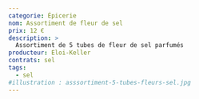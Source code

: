 ```yaml
---
categorie: Épicerie
nom: Assortiment de fleur de sel
prix: 12 €
description: >
  Assortiment de 5 tubes de fleur de sel parfumés
producteur: Eloi-Keller
contrats: sel
tags: 
  - sel
#illustration : asssortiment-5-tubes-fleurs-sel.jpg
---
```


